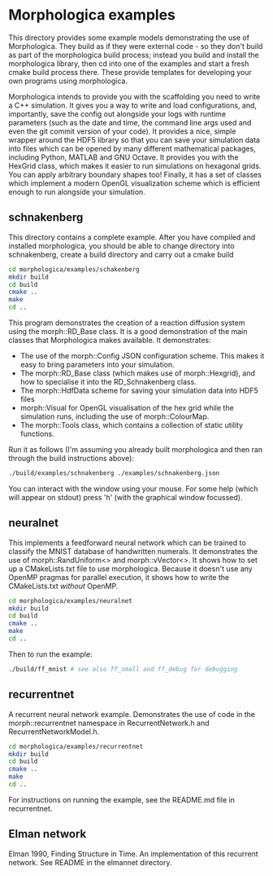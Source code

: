 # Morphologica examples

This directory provides some example models demonstrating the use of
Morphologica. They build as if they were external code - so they don't
build as part of the morphologica build process; instead you build and
install the morphologica library, then cd into one of the examples and
start a fresh cmake build process there. These provide templates for
developing your own programs using morphologica.

Morphologica intends to provide you with the scaffolding you need to
write a C++ simulation. It gives you a way to write and load
configurations, and, importantly, save the config out alongside your
logs with runtime parameters (such as the date and time, the command
line args used and even the git commit version of your code). It
provides a nice, simple wrapper around the HDF5 library so that you
can save your simulation data into files which can be opened by many
different mathematical packages, including Python, MATLAB and GNU
Octave. It provides you with the HexGrid class, which makes it easier
to run simulations on hexagonal grids. You can apply arbitrary
boundary shapes too! Finally, it has a set of classes which implement
a modern OpenGL visualization scheme which is efficient enough to run
alongside your simulation.

## schnakenberg

This directory contains a complete example. After you have compiled and
installed morphologica, you should be able to change directory into
schnakenberg, create a build directory and carry out a cmake build

```bash
cd morphologica/examples/schakenberg
mkdir build
cd build
cmake ..
make
cd ..
```

This program demonstrates the creation of a reaction diffusion system
using the morph::RD_Base class. It is a good demonstration of the main
classes that Morphologica makes available. It demonstrates:

* The use of the morph::Config JSON configuration scheme. This makes
  it easy to bring parameters into your simulation.
* The morph::RD_Base class (which makes use of morph::Hexgrid), and
  how to specialise it into the RD_Schnakenberg class.
* The morph::HdfData scheme for saving your simulation data into HDF5 files
* morph::Visual for OpenGL visualisation of the hex grid while the
  simulation runs, including the use of morph::ColourMap.
* The morph::Tools class, which contains a collection of static
  utility functions.

Run it as follows (I'm assuming you already built morphologica and then
ran through the build instructions above):

```bash
./build/examples/schnakenberg ./examples/schnakenberg.json
```

You can interact with the window using your mouse. For some help
(which will appear on stdout) press 'h' (with the graphical window
focussed).

## neuralnet

This implements a feedforward neural network which can be trained to
classify the MNIST database of handwritten numerals. It demonstrates
the use of morph::RandUniform<> and morph::vVector<>. It shows how to
set up a CMakeLists.txt file to use morphologica. Because it doesn't
use any OpenMP pragmas for parallel execution, it shows how to write
the CMakeLists.txt *without* OpenMP.

```bash
cd morphologica/examples/neuralnet
mkdir build
cd build
cmake ..
make
cd ..
```

Then to run the example:

```bash
./build/ff_mnist # see also ff_small and ff_debug for debugging
```

## recurrentnet

A recurrent neural network example. Demonstrates the use of code in
the morph::recurrentnet namespace in RecurrentNetwork.h and
RecurrentNetworkModel.h.

```bash
cd morphologica/examples/recurrentnet
mkdir build
cd build
cmake ..
make
cd ..
```

For instructions on running the example, see the README.md file in
recurrentnet.


## Elman network

Elman 1990, Finding Structure in Time. An implementation of this
recurrent network. See README in the elmannet directory.

